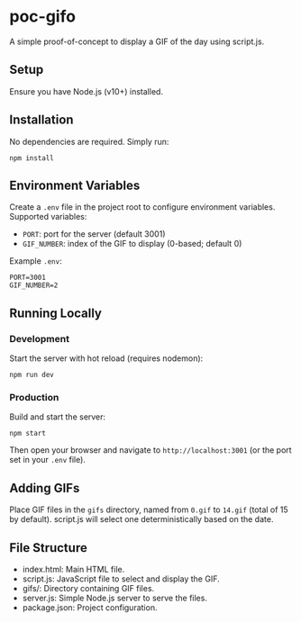 # poc-gifo
A simple proof-of-concept to display a GIF of the day using script.js.

## Setup

Ensure you have Node.js (v10+) installed.

## Installation

No dependencies are required. Simply run:

```
npm install
```

## Environment Variables

Create a `.env` file in the project root to configure environment variables. Supported variables:

- `PORT`: port for the server (default 3001)
- `GIF_NUMBER`: index of the GIF to display (0-based; default 0)

Example `.env`:
```
PORT=3001
GIF_NUMBER=2
```

## Running Locally

### Development

Start the server with hot reload (requires nodemon):

```
npm run dev
```

### Production

Build and start the server:

```
npm start
```

Then open your browser and navigate to `http://localhost:3001` (or the port set in your `.env` file).

## Adding GIFs

Place GIF files in the `gifs` directory, named from `0.gif` to `14.gif` (total of 15 by default). script.js will select one deterministically based on the date.

## File Structure

- index.html: Main HTML file.
- script.js: JavaScript file to select and display the GIF.
- gifs/: Directory containing GIF files.
- server.js: Simple Node.js server to serve the files.
- package.json: Project configuration.